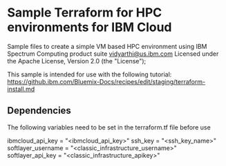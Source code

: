 
# Sample Terraform for HPC environments for IBM Cloud

Sample files to create a simple VM based HPC environment using IBM Spectrum Computing product suite
vidyarthi@us.ibm.com
Licensed under the Apache License, Version 2.0 (the "License");

This sample is intended for use with the following tutorial:
https://github.ibm.com/Bluemix-Docs/recipes/edit/staging/terraform-install.md


## Dependencies
The following variables need to be set in the terraform.tf file before use

ibmcloud_api_key = "<ibmcloud_api_key>"
ssh_key = "<ssh_key_name>"
softlayer_username = "<classic_infrastructure_username>"
softlayer_api_key = "<classic_infrastructure_apikey>"

